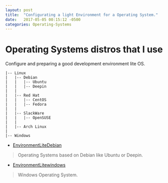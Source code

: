 ```yaml
---
layout: post
title:  "Configurating a light Environment for a Operating System."
date:   2017-05-05 00:15:12 -0500
categories: Operating-Systems
---
```

# Operating Systems distros that I use

Configure and preparing a good development environment lite OS.

    |-- Linux
    |   |-- Debian
    |   |   |-- Ubuntu
    |   |   |-- Deepin
    |   |
    |   |-- Red Hat
    |   |   |-- CentOS
    |   |   |-- Fedora
    |   |
    |   |-- SlackWare
    |   |   |-- OpenSUSE
    |   |
    |   |-- Arch Linux
    |
    |-- Windows


* [EnvironmentLiteDebian][debian-url]  
> Operating Systems based on Debian like Ubuntu or Deepin.

* [EnvironmentLitewindows][windows-url]  
> Windows Operating System.

[debian-url]:   /pages/light_environment_debian
[windows-url]:  /pages/light_environment_windows
